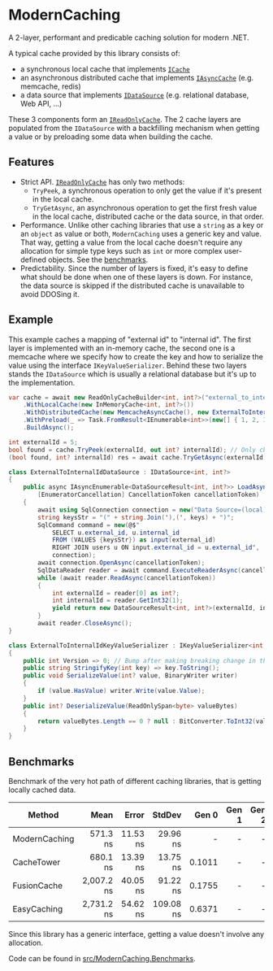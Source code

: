 # ModernCaching

A 2-layer, performant and predicable caching solution for modern .NET.

A typical cache provided by this library consists of:
- a synchronous local cache that implements [`ICache`](https://github.com/verdie-g/modern-caching/blob/main/src/ModernCaching/LocalCaching/ICache.cs)
- an asynchronous distributed cache that implements [`IAsyncCache`](https://github.com/verdie-g/modern-caching/blob/main/src/ModernCaching/DistributedCaching/IAsyncCache.cs)
  (e.g. memcache, redis)
- a data source that implements [`IDataSource`](https://github.com/verdie-g/modern-caching/blob/main/src/ModernCaching/DataSource/IDataSource.cs)
  (e.g. relational database, Web API, ...)

These 3 components form an [`IReadOnlyCache`](https://github.com/verdie-g/modern-caching/blob/main/src/ModernCaching/IReadOnlyCache.cs).
The 2 cache layers are populated from the `IDataSource` with a backfilling
mechanism when getting a value or by preloading some data when building the cache.

## Features

- Strict API. [`IReadOnlyCache`](https://github.com/verdie-g/modern-caching/blob/main/src/ModernCaching/IReadOnlyCache.cs)
  has only two methods:
  - `TryPeek`, a synchronous operation to only get the value if it's present in
    the local cache.
  - `TryGetAsync`, an asynchronous operation to get the first fresh value in the
    local cache, distributed cache or the data source, in that order.
- Performance. Unlike other caching libraries that use a `string` as a key or an
  `object` as value or both, `ModernCaching` uses a generic key and value. That
  way, getting a value from the local cache doesn't require any allocation for
  simple type keys such as `int` or more complex user-defined objects. See the
  [benchmarks](https://github.com/verdie-g/modern-caching#benchmarks).
- Predictability. Since the number of layers is fixed, it's easy to define
  what should be done when one of these layers is down. For instance, the
  data source is skipped if the distributed cache is unavailable to avoid
  DDOSing it.

## Example

This example caches a mapping of "external id" to "internal id". The first
layer is implemented with an in-memory cache, the second one is a memcache
where we specify how to create the key and how to serialize the value using the
interface `IKeyValueSerializer`. Behind these two layers stands the `IDataSource`
which is usually a relational database but it's up to the implementation.

```csharp
var cache = await new ReadOnlyCacheBuilder<int, int?>("external_to_internal_id_cache", new ExternalToInternalIdDataSource())
    .WithLocalCache(new InMemoryCache<int, int?>())
    .WithDistributedCache(new MemcacheAsyncCache(), new ExternalToInternalIdKeyValueSerializer())
    .WithPreload(_ => Task.FromResult<IEnumerable<int>>(new[] { 1, 2, 3 }), null)
    .BuildAsync();

int externalId = 5;
bool found = cache.TryPeek(externalId, out int? internalId); // Only check local cache.
(bool found, int? internalId) res = await cache.TryGetAsync(externalId); // Check all layers.

class ExternalToInternalIdDataSource : IDataSource<int, int?>
{
    public async IAsyncEnumerable<DataSourceResult<int, int?>> LoadAsync(IEnumerable<int> keys,
        [EnumeratorCancellation] CancellationToken cancellationToken)
    {
        await using SqlConnection connection = new("Data Source=(local)");
        string keysStr = "(" + string.Join('),(', keys) + ")";
        SqlCommand command = new(@$"
            SELECT u.external_id, u.internal_id
            FROM (VALUES {keysStr}) as input(external_id)
            RIGHT JOIN users u ON input.external_id = u.external_id",
            connection);
        await connection.OpenAsync(cancellationToken);
        SqlDataReader reader = await command.ExecuteReaderAsync(cancellationToken);
        while (await reader.ReadAsync(cancellationToken))
        {
            int externalId = reader[0] as int?;
            int internalId = reader.GetInt32(1);
            yield return new DataSourceResult<int, int?>(externalId, internalId, TimeSpan.FromHours(1));
        }
        await reader.CloseAsync();
}

class ExternalToInternalIdKeyValueSerializer : IKeyValueSerializer<int, int?>
{
    public int Version => 0; // Bump after making breaking change in the serialization.
    public string StringifyKey(int key) => key.ToString();
    public void SerializeValue(int? value, BinaryWriter writer)
    {
        if (value.HasValue) writer.Write(value.Value);
    }
    public int? DeserializeValue(ReadOnlySpan<byte> valueBytes)
    {
        return valueBytes.Length == 0 ? null : BitConverter.ToInt32(valueBytes);
    }
}
```

## Benchmarks

Benchmark of the very hot path of different caching libraries, that is
getting locally cached data.

|        Method |       Mean |    Error |    StdDev |  Gen 0 | Gen 1 | Gen 2 | Allocated |
|-------------- |-----------:|---------:|----------:|-------:|------:|------:|----------:|
| ModernCaching |   571.3 ns | 11.53 ns |  29.96 ns |      - |     - |     - |         - |
|    CacheTower |   680.1 ns | 13.39 ns |  13.75 ns | 0.1011 |     - |     - |     160 B |
|   FusionCache | 2,007.2 ns | 40.05 ns |  91.22 ns | 0.1755 |     - |     - |     280 B |
|   EasyCaching | 2,731.2 ns | 54.62 ns | 109.08 ns | 0.6371 |     - |     - |   1,000 B |


Since this library has a generic interface, getting a value doesn't involve any
allocation.

Code can be found in [src/ModernCaching.Benchmarks](https://github.com/verdie-g/modern-caching/tree/main/src/ModernCaching.Benchmarks).
